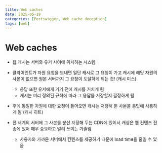 ```yaml
---
title: Web caches
date: 2025-05-19
categories: [Portswigger, Web cache deception]
tags: [web]
---
```


# Web caches

- 웹 캐시는 서버와 유저 사이에 위치하는 시스템
- 클라이언트가 자원 요청을 보내면 일단 캐시로 그 요청이 가고 캐시에 해당 자원의 사본이 없으면 원본 서버까지 그 요청이 도달하게 되는 것! (캐시 미스)
	- 응답 또한 유저에게 가기 전에 캐시를 거치게 됨
	- 캐시는 미리 정의된 규칙에 따라 그 응답을 저장할지 결정하게 됨

- 후에 동일한 자원에 대한 요청이 들어오면 캐시는 저장해 둔 사본을 응답에 사용하게 됨 (캐시 히트)
- 전 세계의 서버에 그 사본을 분산 저장해 두는 CDN에 있어서 캐싱은 웹 컨텐츠 전송에 있어 매우 중요하고 널리 쓰이는 기술임
	- 사용자와 가까운 서버에서 컨텐츠를 제공하기 때문에 load time을 줄일 수 있음